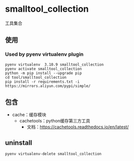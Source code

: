 # smalltool_collection

工具集合

## 使用

### Used by pyenv virtualenv plugin

    pyenv virtualenv  3.10.9 smalltool_collection
    pyenv activate smalltool_collection
    python -m pip install --upgrade pip
    cd tool/smalltool_collection
    pip install -r requirements.txt -i https://mirrors.aliyun.com/pypi/simple/

## 包含

- cache：缓存模块
    - cachetools：python缓存第三方工具
        - 文档：https://cachetools.readthedocs.io/en/latest/

## uninstall

    pyenv virtualenv-delete smalltool_collection
